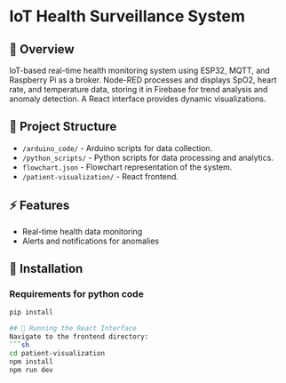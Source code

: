 # IoT Health Surveillance System

## 📌 Overview
IoT-based real-time health monitoring system using ESP32, MQTT, and Raspberry Pi as a broker. Node-RED processes and displays SpO2, heart rate, and temperature data, storing it in Firebase for trend analysis and anomaly detection. A React interface provides dynamic visualizations.

## 📁 Project Structure
- `/arduino_code/` - Arduino scripts for data collection.
- `/python_scripts/` - Python scripts for data processing and analytics.
- `flowchart.json` - Flowchart representation of the system.
- `/patient-visualization/` - React frontend.

## ⚡ Features
- Real-time health data monitoring
- Alerts and notifications for anomalies


## 🚀 Installation
### Requirements for python code
```bash
pip install 

## 🚀 Running the React Interface
Navigate to the frontend directory:
```sh
cd patient-visualization
npm install
npm run dev